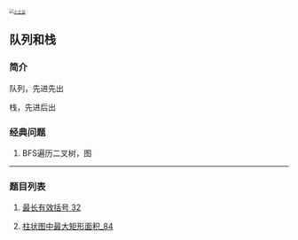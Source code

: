 <p> 
<a href="http://coco66.info:88">
<img src="http://coco66.info:88/leetcode/picture/home.png" alt="小土豆" style="zoom:50%;" /></a>
</p>

## 队列和栈

### 简介

队列，先进先出

栈，先进后出

### 经典问题

1. BFS遍历二叉树，图

----

### 题目列表 

1. [最长有效括号 32](http://coco66.info:88/leetcode/dynamic/LeetCode32.html)

2. [柱状图中最大矩形面积_84](http://coco66.info:88/leetcode/queue_stack/LeetCode84.html)

   

